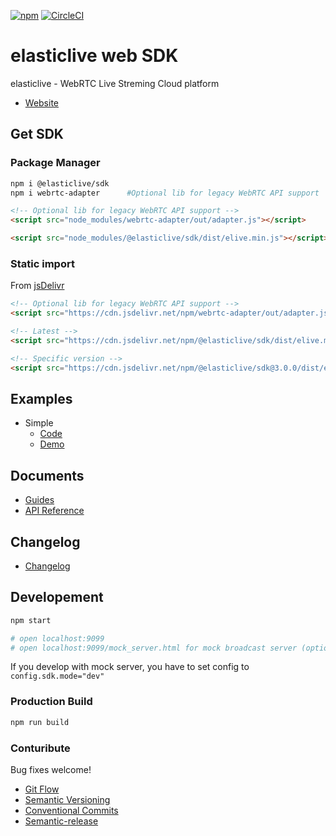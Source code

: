 [![npm](https://img.shields.io/npm/v/@elasticlive/sdk.svg)](https://www.npmjs.com/package/@elasticlive/sdk)
[![CircleCI](https://circleci.com/gh/elasticlive/web-sdk.svg?style=svg)](https://circleci.com/gh/elasticlive/web-sdk)


# elasticlive web SDK

elasticlive - WebRTC Live Streming Cloud platform

- [Website](https://elasticlive.io)

## Get SDK

### Package Manager

```bash
npm i @elasticlive/sdk
npm i webrtc-adapter      #Optional lib for legacy WebRTC API support
```

```html
<!-- Optional lib for legacy WebRTC API support -->
<script src="node_modules/webrtc-adapter/out/adapter.js"></script>

<script src="node_modules/@elasticlive/sdk/dist/elive.min.js"></script>
```

### Static import

From [jsDelivr](https://www.jsdelivr.com)

```html
<!-- Optional lib for legacy WebRTC API support -->
<script src="https://cdn.jsdelivr.net/npm/webrtc-adapter/out/adapter.js"></script>

<!-- Latest -->
<script src="https://cdn.jsdelivr.net/npm/@elasticlive/sdk/dist/elive.min.js"></script>

<!-- Specific version -->
<script src="https://cdn.jsdelivr.net/npm/@elasticlive/sdk@3.0.0/dist/elive.min.js"></script>
```

## Examples

- Simple
  - [Code](https://codesandbox.io/s/l7k87490n9)
  - [Demo](https://l7k87490n9.codesandbox.io)

## Documents

- [Guides](https://docs.elasticlive.io/)
- [API Reference](https://elasticlive.github.io/web-sdk/)

## Changelog

- [Changelog](https://github.com/elasticlive/web-sdk/blob/master/CHANGELOG.md)

## Developement

```bash
npm start

# open localhost:9099
# open localhost:9099/mock_server.html for mock broadcast server (optional)
```

If you develop with mock server, you have to set config to `config.sdk.mode="dev"`

### Production Build

```bash
npm run build
```

### Conturibute

Bug fixes welcome!

- [Git Flow](https://nvie.com/posts/a-successful-git-branching-model/)
- [Semantic Versioning](https://semver.org)
- [Conventional Commits](https://www.conventionalcommits.org/)
- [Semantic-release](https://semantic-release.gitbook.io/semantic-release/)
